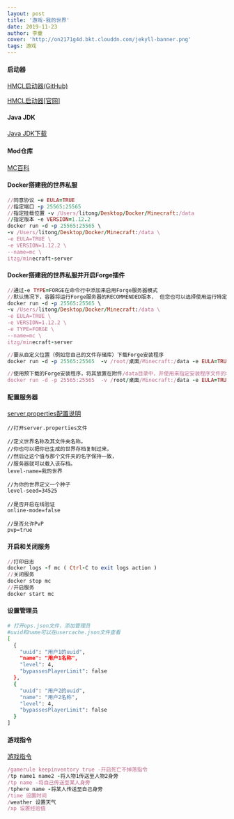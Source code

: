 ```yaml
---
layout: post
title: '游戏-我的世界'
date: 2019-11-23
author: 李童
cover: 'http://on2171g4d.bkt.clouddn.com/jekyll-banner.png'
tags: 游戏
---
```


#### 启动器

[HMCL启动器(GitHub)](https://github.com/huanghongxun/HMCL)

[HMCL启动器[官网]](https://hmcl.huangyuhui.net/)

#### Java JDK

[Java JDK下载](https://www.oracle.com/technetwork/java/javase/downloads/index.html)

#### Mod仓库

[MC百科](http://mcmod.cn)

#### Docker搭建我的世界私服

```ruby
//同意协议 -e EULA=TRUE
//指定端口 -p 25565:25565
//指定挂载位置 -v /Users/litong/Desktop/Docker/Minecraft:/data
//指定版本 -e VERSION=1.12.2
docker run -d -p 25565:25565 \
-v /Users/litong/Desktop/Docker/Minecraft:/data \
-e EULA=TRUE \
-e VERSION=1.12.2 \
--name=mc \
itzg/minecraft-server
```

#### Docker搭建我的世界私服并开启Forge插件

```ruby
//通过-e TYPE=FORGE在命令行中添加来启用Forge服务器模式
//默认情况下，容器将运行Forge服务器的RECOMMENDED版本， 但您也可以选择使用运行特定版本。-e FORGEVERSION=10.13.4.1448
docker run -d -p 25565:25565 \
-v /Users/litong/Desktop/Docker/Minecraft:/data \
-e EULA=TRUE \
-e VERSION=1.12.2 \
-e TYPE=FORGE \
--name=mc \
itzg/minecraft-server

//要从自定义位置（例如您自己的文件存储库）下载Forge安装程序
docker run -d -p 25565:25565  -v /root/桌面/Minecraft:/data -e EULA=TRUE -e VERSION=1.12.2 -e TYPE=FORGE -e FORGE_INSTALLER_URL=http://HOST/forge-1.11.2-13.20.0.2228-installer.jar --name=mc itzg/minecraft-server

//使用预下载的Forge安装程序，将其放置在附件/data目录中，并使用来指定安装程序文件的名称FORGE_INSTALLER
docker run -d -p 25565:25565  -v /root/桌面/Minecraft:/data -e EULA=TRUE -e VERSION=1.12.2 -e TYPE=FORGE -e FORGE_INSTALLER=forge-1.12.2-14.23.5.2768-installer.jar --name=mc itzg/minecraft-server
```

#### 配置服务器

[server.properties配置说明](https://minecraft-zh.gamepedia.com/Server.properties)

```
//打开server.properties文件

//定义世界名称及其文件夹名称。
//你也可以把你已生成的世界存档复制过来，
//然后让这个值与那个文件夹的名字保持一致，
//服务器就可以载入该存档。
level-name=我的世界

//为你的世界定义一个种子
level-seed=34525

//是否开启在线验证
online-mode=false

//是否允许PvP
pvp=true
```

#### 开启和关闭服务

```ruby
//打印日志
docker logs -f mc ( Ctrl-C to exit logs action )
//关闭服务
docker stop mc
//开启服务
docker start mc
```

#### 设置管理员

```bash
# 打开ops.json文件，添加管理员
#uuid和name可以在usercache.json文件查看
[
  {
    "uuid": "用户1的uuid",
    "name": "用户1名称",
    "level": 4,
    "bypassesPlayerLimit": false
  },
  {
    "uuid": "用户2的uuid",
    "name": "用户2名称",
    "level": 4,
    "bypassesPlayerLimit": false
  }
]
```

#### 游戏指令

[游戏指令](https://minecraft-zh.gamepedia.com/%E5%91%BD%E4%BB%A4)

```ruby
/gamerule keepinventory true -开启死亡不掉落指令
/tp name1 name2 -将人物1传送至人物2身旁
/tp name -将自己传送至某人身旁
/tphere name -将某人传送至自己身旁
/time 设置时间
/weather 设置天气
/xp 设置经验值
```


